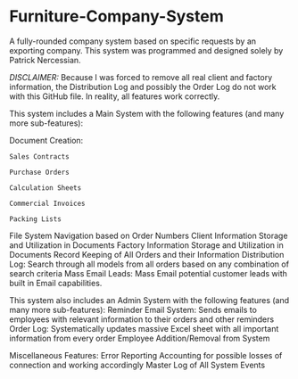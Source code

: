 # Furniture-Company-System
A fully-rounded company system based on specific requests by an exporting company.
This system was programmed and designed solely by Patrick Nercessian.

*DISCLAIMER:* Because I was forced to remove all real client and factory information, the Distribution Log and possibly the Order Log do not work with this GitHub file. In reality, all features work correctly.

This system includes a Main System with the following features (and many more sub-features):

  Document Creation:
  
    Sales Contracts
    
    Purchase Orders
    
    Calculation Sheets
    
    Commercial Invoices
    
    Packing Lists
    
 File System Navigation based on Order Numbers
 Client Information Storage and Utilization in Documents
 Factory Information Storage and Utilization in Documents
 Record Keeping of All Orders and their Information
 Distribution Log: Search through all models from all orders based on any combination of search criteria
 Mass Email Leads: Mass Email potential customer leads with built in Email capabilities.
 
 
 This system also includes an Admin System with the following features (and many more sub-features):
  Reminder Email System: Sends emails to employees with relevant information to their orders and other reminders
  Order Log: Systematically updates massive Excel sheet with all important information from every order
  Employee Addition/Removal from System
  
  Miscellaneous Features:
    Error Reporting
    Accounting for possible losses of connection and working accordingly
    Master Log of All System Events

